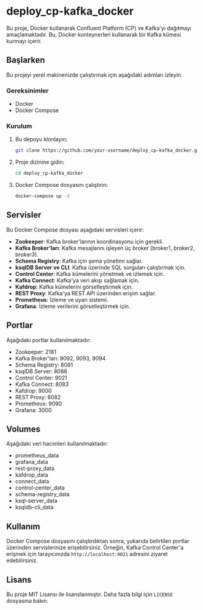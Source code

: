 # deploy_cp-kafka_docker

Bu proje, Docker kullanarak Confluent Platform (CP) ve Kafka'yı dağıtmayı amaçlamaktadır. Bu, Docker konteynerleri kullanarak bir Kafka kümesi kurmayı içerir.

## Başlarken

Bu projeyi yerel makinenizde çalıştırmak için aşağıdaki adımları izleyin.

### Gereksinimler

- Docker
- Docker Compose

### Kurulum

1. Bu depoyu klonlayın:
    ```sh
    git clone https://github.com/your-username/deploy_cp-kafka_docker.git
    ```

2. Proje dizinine gidin:
    ```sh
    cd deploy_cp-kafka_docker
    ```

3. Docker Compose dosyasını çalıştırın:
    ```sh
    docker-compose up -d
    ```

## Servisler

Bu Docker Compose dosyası aşağıdaki servisleri içerir:

- **Zookeeper**: Kafka broker'larının koordinasyonu için gerekli.
- **Kafka Broker'ları**: Kafka mesajlarını işleyen üç broker (broker1, broker2, broker3).
- **Schema Registry**: Kafka için şema yönetimi sağlar.
- **ksqlDB Server ve CLI**: Kafka üzerinde SQL sorguları çalıştırmak için.
- **Control Center**: Kafka kümelerini yönetmek ve izlemek için.
- **Kafka Connect**: Kafka'ya veri akışı sağlamak için.
- **Kafdrop**: Kafka kümelerini görselleştirmek için.
- **REST Proxy**: Kafka'ya REST API üzerinden erişim sağlar.
- **Prometheus**: İzleme ve uyarı sistemi.
- **Grafana**: İzleme verilerini görselleştirmek için.

## Portlar

Aşağıdaki portlar kullanılmaktadır:

- Zookeeper: 2181
- Kafka Broker'ları: 9092, 9093, 9094
- Schema Registry: 8081
- ksqlDB Server: 8088
- Control Center: 9021
- Kafka Connect: 8083
- Kafdrop: 9000
- REST Proxy: 8082
- Prometheus: 9090
- Grafana: 3000

## Volumes

Aşağıdaki veri hacimleri kullanılmaktadır:

- prometheus_data
- grafana_data
- rest-proxy_data
- kafdrop_data
- connect_data
- control-center_data
- schema-registry_data
- ksql-server_data
- ksqldb-cli_data

## Kullanım

Docker Compose dosyasını çalıştırdıktan sonra, yukarıda belirtilen portlar üzerinden servislerinize erişebilirsiniz. Örneğin, Kafka Control Center'a erişmek için tarayıcınızda `http://localhost:9021` adresini ziyaret edebilirsiniz.

## Lisans

Bu proje MIT Lisansı ile lisanslanmıştır. Daha fazla bilgi için `LICENSE` dosyasına bakın.